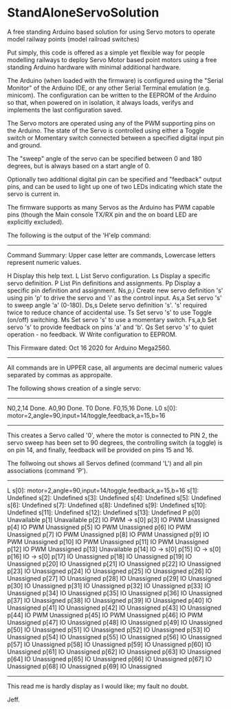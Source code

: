 # StandAloneServoSolution
A free standing Arduino based solution for using Servo motors to operate model railway points (model railroad switches)

Put simply, this code is offered as a simple yet flexible way for people modelling railways to deploy Servo Motor based
point motors using a free standing Arduino hardware with minimal additional hardware.

The Arduino (when loaded with the firmware) is configured using the "Serial Monitor" of the Arduino IDE, or any other
Serial Terminal emulation (e.g. minicom).  The configuration can be written to the EEPROM of the Arduino so that, when
powered on in isolation, it always loads, verifys and implements the last configuration saved.

The Servo motors are operated using any of the PWM supporting pins on the Arduino.  The state of the Servo is controlled
using either a Toggle switch or Momentary switch connected between a specified digital input pin and ground.

The "sweep" angle of the servo can be specified between 0 and 180 degrees, but is always based on a start angle of 0.

Optionally two additional digital pin can be specified and "feedback" output pins, and can be used to light up one of
two LEDs indicating which state the servo is current in.

The firmware supports as many Servos as the Arduino has PWM capable pins (though the Main console TX/RX pin and the on
board LED are explicitly excluded).

The following is the output of the 'H'elp command:

------------------------------------------------------------

Command Summary:  Upper case letter are commands, Lowercase
letters represent numeric values.

H       Display this help text.
L       List Servo configuration.
Ls      Display a specific servo definition.
P       List Pin definitions and assignments.
Pp      Display a specific pin definition and assignment.
Ns,p,i  Create new servo definition 's' using pin
        'p' to drive the servo and 'i' as the control
        input.
As,a    Set servo 's' to sweep angle 'a' (0-180).
Ds,s    Delete servo definition 's'.  's' required twice
        to reduce chance of accidental use.
Ts      Set servo 's' to use Toggle (on/off) switching.
Ms      Set servo 's' to use a momentary switch.
Fs,a,b  Set servo 's' to provide feedback on pins 'a' and 'b'.
Qs      Set servo 's' to quiet operation - no feedback.
W       Write configuration to EEPROM.

This Firmware dated: Oct 16 2020 for Arduino Mega2560.

------------------------------------------------------------

All commands are in UPPER case, all arguments are decimal numeric values separated by commas as appropaite.

The following shows creation of a single servo:

------------------------------------------------------------


N0,2,14
Done.
A0,90
Done.
T0
Done.
F0,15,16
Done.
L0
s[0]: motor=2,angle=90,input=14/toggle,feedback,a=15,b=16

------------------------------------------------------------

This creates a Servo called '0', where the motor is connected to PIN 2, the servo sweep has been set to 90 degrees,
the controlling switch (a toggle) is on pin 14, and finally, feedback will be provided on pins 15 and 16.

The follwoing out shows all Servos defined (command 'L') and all pin associations (command 'P').

------------------------------------------------------------

L
s[0]: motor=2,angle=90,input=14/toggle,feedback,a=15,b=16
s[1]: Undefined
s[2]: Undefined
s[3]: Undefined
s[4]: Undefined
s[5]: Undefined
s[6]: Undefined
s[7]: Undefined
s[8]: Undefined
s[9]: Undefined
s[10]: Undefined
s[11]: Undefined
s[12]: Undefined
s[13]: Undefined
P
p[0] Unavailable
p[1] Unavailable
p[2] IO PWM -> s[0]
p[3] IO PWM Unassigned
p[4] IO PWM Unassigned
p[5] IO PWM Unassigned
p[6] IO PWM Unassigned
p[7] IO PWM Unassigned
p[8] IO PWM Unassigned
p[9] IO PWM Unassigned
p[10] IO PWM Unassigned
p[11] IO PWM Unassigned
p[12] IO PWM Unassigned
p[13] Unavailable
p[14] IO -> s[0]
p[15] IO -> s[0]
p[16] IO -> s[0]
p[17] IO Unassigned
p[18] IO Unassigned
p[19] IO Unassigned
p[20] IO Unassigned
p[21] IO Unassigned
p[22] IO Unassigned
p[23] IO Unassigned
p[24] IO Unassigned
p[25] IO Unassigned
p[26] IO Unassigned
p[27] IO Unassigned
p[28] IO Unassigned
p[29] IO Unassigned
p[30] IO Unassigned
p[31] IO Unassigned
p[32] IO Unassigned
p[33] IO Unassigned
p[34] IO Unassigned
p[35] IO Unassigned
p[36] IO Unassigned
p[37] IO Unassigned
p[38] IO Unassigned
p[39] IO Unassigned
p[40] IO Unassigned
p[41] IO Unassigned
p[42] IO Unassigned
p[43] IO Unassigned
p[44] IO PWM Unassigned
p[45] IO PWM Unassigned
p[46] IO PWM Unassigned
p[47] IO Unassigned
p[48] IO Unassigned
p[49] IO Unassigned
p[50] IO Unassigned
p[51] IO Unassigned
p[52] IO Unassigned
p[53] IO Unassigned
p[54] IO Unassigned
p[55] IO Unassigned
p[56] IO Unassigned
p[57] IO Unassigned
p[58] IO Unassigned
p[59] IO Unassigned
p[60] IO Unassigned
p[61] IO Unassigned
p[62] IO Unassigned
p[63] IO Unassigned
p[64] IO Unassigned
p[65] IO Unassigned
p[66] IO Unassigned
p[67] IO Unassigned
p[68] IO Unassigned
p[69] IO Unassigned

------------------------------------------------------------

This read me is hardly display as I would like; my fault no doubt.

Jeff.
